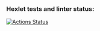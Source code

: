 ### Hexlet tests and linter status:
[![Actions Status](https://github.com/Fessaer/frontend-project-lvl1/workflows/hexlet-check/badge.svg)](https://github.com/Fessaer/frontend-project-lvl1/actions)